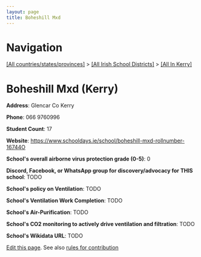 ```yaml
---
layout: page
title: Boheshill Mxd
---
```

# Navigation

[[All countries/states/provinces]](../../..) > [[All Irish School Districts]](../..) > [[All In Kerry]](..)

# Boheshill Mxd (Kerry)

**Address**: Glencar Co Kerry

**Phone**: 066 9760996

**Student Count**: 17

**Website**: <https://www.schooldays.ie/school/boheshill-mxd-rollnumber-16744O>

**School's overall airborne virus protection grade (0-5)**: 0

**Discord, Facebook, or WhatsApp group for discovery/advocacy for THIS school**: TODO

**School's policy on Ventilation**: TODO

**School's Ventilation Work Completion**: TODO

**School's Air-Purification**: TODO

**School's CO2 monitoring to actively drive ventilation and filtration**: TODO

**School's Wikidata URL**: TODO


[Edit this page](https://github.com/ventilate-schools/Ireland/edit/main/./Kerry/Boheshill_Mxd.md). See also [rules for contribution](../../../contribution-rules/)